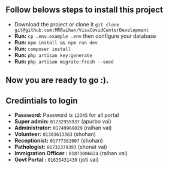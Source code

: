 ## Follow belows steps to install this project

-   Download the project or clone it `git clone git@github.com:MRRaihan/VisaCovidCenterDevelopment`
-   **Run:** `cp .env.example .env` then configure your database
-   **Run:** `npm install && npm run dev`
-   **Run:** `composer install`
-   **Run:** `php artisan key:generate`
-   **Run:** `php artisan migrate:fresh --seed`

## Now you are ready to go :).

## Credintials to login

-   **Password:** Password is `12345` for all portal
-   **Super admin:** `01732955937` (apurbo vai)
-   **Administrator:** `01749969029` (raihan vai)
-   **Volunteer:** `01303613363` (shohan)
-   **Receptionist:** `01777382007` (shohan)
-   **Pathologist:** `01732379393` (shonat vai)
-   **Immigration Officer :** `01871006624` (raihan vai)
-   **Govt Portal :** `01635431430` (joti vai)
